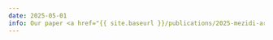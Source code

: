 ```yaml
---
date: 2025-05-01
info: Our paper <a href="{{ site.baseurl }}/publications/2025-mezidi-ar-p-icml-bno">A Bregman Proximal Viewpoint on Neural Operators</a> has been accepted to ICML!
---
```

